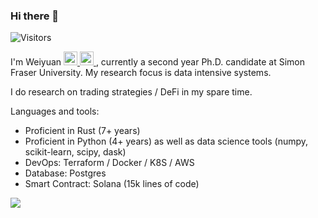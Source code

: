 ### Hi there 👋
<a><img alt="Visitors" src="https://visitor-badge.glitch.me/badge?page_id=page.id" /></a>

I'm Weiyuan <a href="https://keybase.io/dovahcrow">
  <img alt="Keybase" width="22px" src="https://upload.wikimedia.org/wikipedia/commons/b/bb/Keybase_logo_official.svg" />
</a>
<a href="https://www.linkedin.com/in/dovahcrow">
  <img alt="Keybase" width="22px" src="https://raw.githubusercontent.com/peterthehan/peterthehan/master/assets/linkedin.svg" />
</a>, currently a second year Ph.D. candidate at Simon Fraser University. My research focus is data intensive systems. 

I do research on trading strategies / DeFi in my spare time.

Languages and tools:
* Proficient in Rust (7+ years)
* Proficient in Python (4+ years) as well as data science tools (numpy, scikit-learn, scipy, dask)
* DevOps: Terraform / Docker / K8S / AWS 
* Database: Postgres
* Smart Contract: Solana (15k lines of code)

![](https://github-readme-stats.vercel.app/api?username=dovahcrow&show_icons=true&theme=radical)

<!--
**dovahcrow/dovahcrow** is a ✨ _special_ ✨ repository because its `README.md` (this file) appears on your GitHub profile.

Here are some ideas to get you started:

- 🔭 I’m currently working on ...
- 🌱 I’m currently learning ...
- 👯 I’m looking to collaborate on ...
- 🤔 I’m looking for help with ...
- 💬 Ask me about ...
- 📫 How to reach me: ...
- 😄 Pronouns: ...
- ⚡ Fun fact: ...
-->
